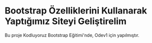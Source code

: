 # Bootstrap Özelliklerini Kullanarak Yaptığımız Siteyi Geliştirelim

Bu proje Kodluyoruz Bootstrap Eğitimi'nde, Odev1 için yapılmıştır.